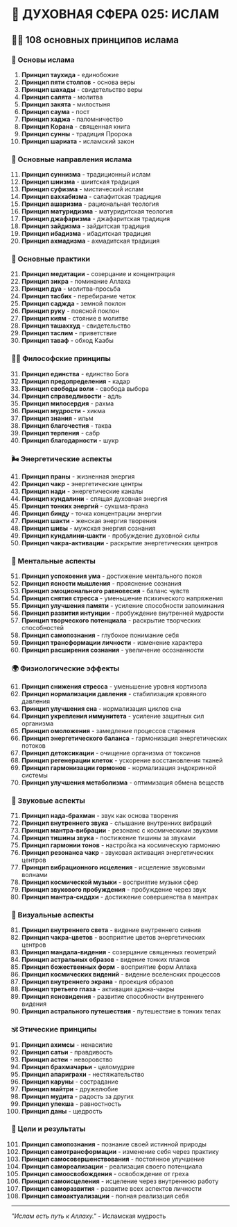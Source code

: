 # 🌟 ДУХОВНАЯ СФЕРА 025: ИСЛАМ

## 🧘‍♀️ 108 основных принципов ислама

### 🌌 Основы ислама

1. **Принцип таухида** - единобожие
2. **Принцип пяти столпов** - основа веры
3. **Принцип шахады** - свидетельство веры
4. **Принцип салята** - молитва
5. **Принцип закята** - милостыня
6. **Принцип саума** - пост
7. **Принцип хаджа** - паломничество
8. **Принцип Корана** - священная книга
9. **Принцип сунны** - традиция Пророка
10. **Принцип шариата** - исламский закон

### 🎯 Основные направления ислама

11. **Принцип суннизма** - традиционный ислам
12. **Принцип шиизма** - шиитская традиция
13. **Принцип суфизма** - мистический ислам
14. **Принцип ваххабизма** - салафитская традиция
15. **Принцип ашаризма** - рациональная теология
16. **Принцип матуридизма** - матуридитская теология
17. **Принцип джафаризма** - джафаритская традиция
18. **Принцип зайдизма** - зайдитская традиция
19. **Принцип ибадизма** - ибадитская традиция
20. **Принцип ахмадизма** - ахмадитская традиция

### 🌟 Основные практики

21. **Принцип медитации** - созерцание и концентрация
22. **Принцип зикра** - поминание Аллаха
23. **Принцип дуа** - молитва-просьба
24. **Принцип тасбих** - перебирание четок
25. **Принцип саджда** - земной поклон
26. **Принцип руку** - поясной поклон
27. **Принцип киям** - стояние в молитве
28. **Принцип ташаххуд** - свидетельство
29. **Принцип таслим** - приветствие
30. **Принцип таваф** - обход Каабы

### 🧘‍♀️ Философские принципы

31. **Принцип единства** - единство Бога
32. **Принцип предопределения** - кадар
33. **Принцип свободы воли** - свобода выбора
34. **Принцип справедливости** - адль
35. **Принцип милосердия** - рахма
36. **Принцип мудрости** - хикма
37. **Принцип знания** - ильм
38. **Принцип благочестия** - таква
39. **Принцип терпения** - сабр
40. **Принцип благодарности** - шукр

### 🌬️ Энергетические аспекты

41. **Принцип праны** - жизненная энергия
42. **Принцип чакр** - энергетические центры
43. **Принцип нади** - энергетические каналы
44. **Принцип кундалини** - спящая духовная энергия
45. **Принцип тонких энергий** - сукшма-прана
46. **Принцип бинду** - точка концентрации энергии
47. **Принцип шакти** - женская энергия творения
48. **Принцип шивы** - мужская энергия сознания
49. **Принцип кундалини-шакти** - пробуждение духовной силы
50. **Принцип чакра-активации** - раскрытие энергетических центров

### 🧠 Ментальные аспекты

51. **Принцип успокоения ума** - достижение ментального покоя
52. **Принцип ясности мышления** - прояснение сознания
53. **Принцип эмоционального равновесия** - баланс чувств
54. **Принцип снятия стресса** - уменьшение психического напряжения
55. **Принцип улучшения памяти** - усиление способности запоминания
56. **Принцип развития интуиции** - пробуждение внутренней мудрости
57. **Принцип творческого потенциала** - раскрытие творческих способностей
58. **Принцип самопознания** - глубокое понимание себя
59. **Принцип трансформации личности** - изменение характера
60. **Принцип расширения сознания** - увеличение осознанности

### 🌍 Физиологические эффекты

61. **Принцип снижения стресса** - уменьшение уровня кортизола
62. **Принцип нормализации давления** - стабилизация кровяного давления
63. **Принцип улучшения сна** - нормализация циклов сна
64. **Принцип укрепления иммунитета** - усиление защитных сил организма
65. **Принцип омоложения** - замедление процессов старения
66. **Принцип энергетического баланса** - гармонизация энергетических потоков
67. **Принцип детоксикации** - очищение организма от токсинов
68. **Принцип регенерации клеток** - ускорение восстановления тканей
69. **Принцип гармонизации гормонов** - нормализация эндокринной системы
70. **Принцип улучшения метаболизма** - оптимизация обмена веществ

### 🎵 Звуковые аспекты

71. **Принцип нада-брахман** - звук как основа творения
72. **Принцип внутреннего звука** - слышание внутренних вибраций
73. **Принцип мантра-вибрации** - резонанс с космическими звуками
74. **Принцип тишины звука** - постижение тишины за звуками
75. **Принцип гармонии тонов** - настройка на космическую гармонию
76. **Принцип резонанса чакр** - звуковая активация энергетических центров
77. **Принцип вибрационного исцеления** - исцеление звуковыми волнами
78. **Принцип космической музыки** - восприятие музыки сфер
79. **Принцип звукового пробуждения** - пробуждение через звук
80. **Принцип мантра-сиддхи** - достижение совершенства в мантрах

### 🌈 Визуальные аспекты

81. **Принцип внутреннего света** - видение внутреннего сияния
82. **Принцип чакра-цветов** - восприятие цветов энергетических центров
83. **Принцип мандала-видения** - созерцание священных геометрий
84. **Принцип астральных образов** - видение тонких планов
85. **Принцип божественных форм** - восприятие форм Аллаха
86. **Принцип космических видений** - видение вселенских процессов
87. **Принцип внутреннего экрана** - проекция образов
88. **Принцип третьего глаза** - активация аджна-чакры
89. **Принцип ясновидения** - развитие способности внутреннего видения
90. **Принцип астрального путешествия** - путешествие в тонких телах

### 🕉️ Этические принципы

91. **Принцип ахимсы** - ненасилие
92. **Принцип сатьи** - правдивость
93. **Принцип астеи** - неворовство
94. **Принцип брахмачарьи** - целомудрие
95. **Принцип апариграхи** - нестяжательство
96. **Принцип каруны** - сострадание
97. **Принцип майтри** - дружелюбие
98. **Принцип мудита** - радость за других
99. **Принцип упекша** - равностность
100. **Принцип даны** - щедрость

### 🚀 Цели и результаты

101. **Принцип самопознания** - познание своей истинной природы
102. **Принцип самотрансформации** - изменение себя через практику
103. **Принцип самосовершенствования** - постоянное улучшение
104. **Принцип самореализации** - реализация своего потенциала
105. **Принцип самоосвобождения** - освобождение от греха
106. **Принцип самоисцеления** - исцеление через внутреннюю работу
107. **Принцип саморазвития** - развитие всех аспектов личности
108. **Принцип самоактуализации** - полная реализация себя

---

*"Ислам есть путь к Аллаху."* - Исламская мудрость
